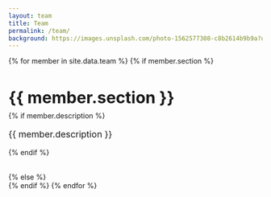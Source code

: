```yaml
---
layout: team
title: Team
permalink: /team/
background: https://images.unsplash.com/photo-1562577308-c8b2614b9b9a?q=80&w=1000&auto=format&fit=crop&ixlib=rb-4.0.3&ixid=M3wxMjA3fDB8MHxwaG90by1wYWdlfHx8fGVufDB8fHx8fA%3D%3D
---
```

{% for member in site.data.team %}
  {% if member.section %}
    <div class="section-divider">
      <h2>{{ member.section }}</h2>
      {% if member.description %}
        <p>{{ member.description }}</p>
      {% endif %}
    </div>
  {% else %}
    <div class="team-member">
      <!-- 기존의 팀 멤버 표시 코드 -->
    </div>
  {% endif %}
{% endfor %}

<style>
  .section-divider {
    margin: 2rem 0;
  }
  .section-divider h2 {
    font-size: 2rem;
    margin-bottom: 0.5rem;
    border: none;
  }
  .section-divider p {
    font-size: 1.1rem;
  }
</style>
